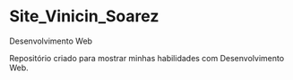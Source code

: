 # Site_Vinicin_Soarez
 Desenvolvimento Web

 Repositório criado para mostrar minhas habilidades com Desenvolvimento Web.
